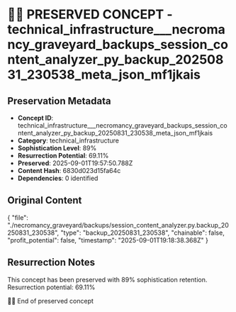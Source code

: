 # 🏴‍☠️ PRESERVED CONCEPT - technical_infrastructure___necromancy_graveyard_backups_session_content_analyzer_py_backup_20250831_230538_meta_json_mf1jkais

## Preservation Metadata
- **Concept ID**: technical_infrastructure___necromancy_graveyard_backups_session_content_analyzer_py_backup_20250831_230538_meta_json_mf1jkais
- **Category**: technical_infrastructure
- **Sophistication Level**: 89%
- **Resurrection Potential**: 69.11%
- **Preserved**: 2025-09-01T19:57:50.788Z
- **Content Hash**: 6830d023d15fa64c
- **Dependencies**: 0 identified

## Original Content

{
  "file": "./necromancy_graveyard/backups/session_content_analyzer.py.backup_20250831_230538",
  "type": "backup_20250831_230538",
  "chainable": false,
  "profit_potential": false,
  "timestamp": "2025-09-01T19:18:38.368Z"
}

## Resurrection Notes
This concept has been preserved with 89% sophistication retention.
Resurrection potential: 69.11%

🏴‍☠️ End of preserved concept